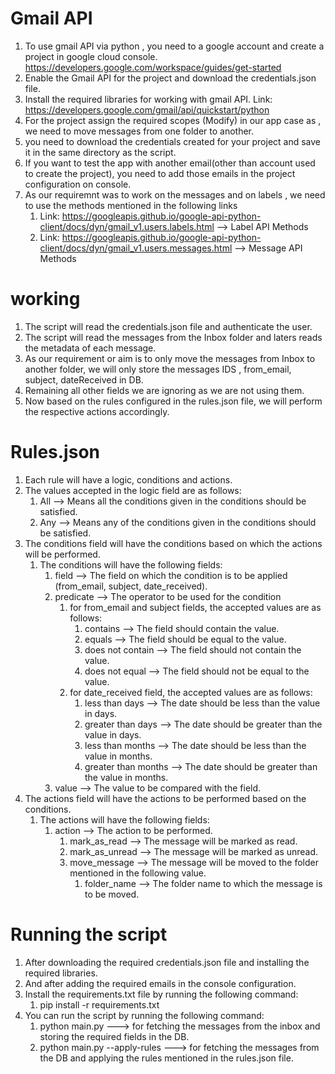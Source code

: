 # Gmail API
1) To use gmail API via python , you need to a google account and create a project in google cloud console. https://developers.google.com/workspace/guides/get-started
2) Enable the Gmail API for the project and download the credentials.json file.
3) Install the required libraries for working with gmail API. Link: https://developers.google.com/gmail/api/quickstart/python
4) For the project assign the required scopes (Modify) in our app case as , we need to move messages from one folder to another.
5) you need to download the credentials created for your project and save it in the same directory as the script.
6) If you want to test the app with another email(other than account used to create the project), you need to add those emails in the project configuration on console.
7) As our requiremnt was to work on the messages and on labels , we need to use the methods mentioned in the following links
   1) Link: https://googleapis.github.io/google-api-python-client/docs/dyn/gmail_v1.users.labels.html --> Label API Methods
   2) Link: https://googleapis.github.io/google-api-python-client/docs/dyn/gmail_v1.users.messages.html --> Message API Methods


# working
1) The script will read the credentials.json file and authenticate the user.
2) The script will read the messages from the Inbox folder and laters reads the metadata of each message.
3) As our requirement or aim is to only move the messages from Inbox to another folder, we will only store the 
messages IDS , from_email, subject, dateReceived in DB.
4) Remaining all other fields we are ignoring as we are not using them.
5) Now based on the rules configured in the rules.json file, we will perform the respective actions accordingly.

# Rules.json
1) Each rule will have a logic, conditions and actions.
2) The values accepted in the logic field are as follows:
    1) All --> Means all the conditions given in the conditions should be satisfied.
    2) Any --> Means any of the conditions given in the conditions should be satisfied.
3) The conditions field will have the conditions based on which the actions will be performed.
   1) The conditions will have the following fields:
        1) field --> The field on which the condition is to be applied (from_email, subject, date_received).
        2) predicate --> The operator to be used for the condition
           1) for from_email and subject fields, the accepted values are as follows:
                1) contains --> The field should contain the value.
                2) equals --> The field should be equal to the value.
                3) does not contain --> The field should not contain the value.
                4) does not equal --> The field should not be equal to the value.
           2) for date_received field, the accepted values are as follows:
              1) less than days --> The date should be less than the value in days.
              2) greater than days --> The date should be greater than the value in days.
              3) less than months --> The date should be less than the value in months.
              4) greater than months --> The date should be greater than the value in months.
        3) value --> The value to be compared with the field.
4) The actions field will have the actions to be performed based on the conditions.
   1) The actions will have the following fields:
        1) action --> The action to be performed.
           1) mark_as_read --> The message will be marked as read.
           2) mark_as_unread --> The message will be marked as unread.
           3) move_message --> The message will be moved to the folder mentioned in the following value.
              1) folder_name --> The folder name to which the message is to be moved.


# Running the script
1) After downloading the required credentials.json file and installing the required libraries.
2) And after adding the required emails in the console configuration.
3) Install the requirements.txt file by running the following command:
   1) pip install -r requirements.txt
4) You can run the script by running the following command:
   1) python main.py ---> for fetching the messages from the inbox and storing the required fields in the DB.
   2) python main.py --apply-rules ---> for fetching the messages from the DB and applying the rules mentioned in the rules.json file.